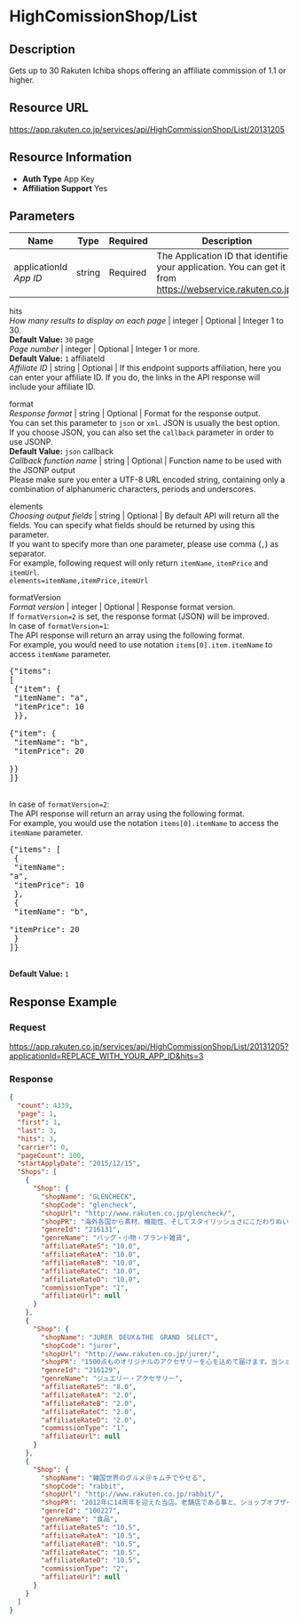 
# HighComissionShop/List

## Description

Gets up to 30 Rakuten Ichiba shops offering an affiliate commission of 1.1 or higher.
## Resource URL

https://app.rakuten.co.jp/services/api/HighCommissionShop/List/20131205
## Resource Information

* **Auth Type** App Key
* **Affiliation Support** Yes

## Parameters

Name | Type | Required | Description
 --- | --- | --- | --- 
applicationId<br>*App ID* | string | Required | The Application ID that identifies your application. You can get it from <a href="https://webservice.rakuten.co.jp/" target="_blank">https://webservice.rakuten.co.jp/</a>.

hits<br>*How many results to display on each page* | integer | Optional | Integer 1 to 30.
<br>**Default Value:** <code>30</code>
page<br>*Page number* | integer | Optional | Integer 1 or more.
<br>**Default Value:** <code>1</code>
affiliateId<br>*Affiliate ID* | string | Optional | If this endpoint supports affiliation, here you can enter your affiliate ID. If you do, the links in the API response will include your affiliate ID.

format<br>*Response format* | string | Optional | Format for the response output.<br>You can set this parameter to <code>json</code> or <code>xml</code>. JSON is usually the best option.<br>If you choose JSON, you can also set the <code>callback</code> parameter in order to use JSONP.
<br>**Default Value:** <code>json</code>
callback<br>*Callback function name* | string | Optional | Function name to be used with the JSONP output<br>Please make sure you enter a UTF-8 URL encoded string, containing only a combination of alphanumeric characters, periods and underscores.

elements<br>*Choosing output fields* | string | Optional | By default API will return all the fields. You can specify what fields should be returned by using this parameter.<br>If you want to specify more than one parameter, please use comma (<code>,</code>) as separator.<br>For example, following request will only return <code>itemName</code>, <code>itemPrice</code> and <code>itemUrl</code>.<br><code>elements=itemName,itemPrice,itemUrl</code>

formatVersion<br>*Format version* | integer | Optional | Response format version.<br>If <code>formatVersion=2</code> is set, the response format (JSON) will be improved.<br>In case of <code>formatVersion=1</code>:<br>The API response will return an array using the following format.<br>For example, you would need to use notation <code>items[0].item.itemName</code> to access <code>itemName</code> parameter.<br><pre class="prettyprint">{"items": [<br>    {"item": {<br>        "itemName": "a",<br>        "itemPrice": 10<br>    }},<br>    {"item": {<br>        "itemName": "b",<br>        "itemPrice": 20<br>    }}<br>]}</pre><br>In case of <code>formatVersion=2</code>:<br>The API response will return an array using the following format.<br>For example, you would use the notation <code>items[0].itemName</code> to access the <code>itemName</code> parameter.<br><pre class="prettyprint">{"items": [<br>    {<br>        "itemName": "a",<br>        "itemPrice": 10<br>    },<br>    {<br>        "itemName": "b",<br>        "itemPrice": 20<br>    }<br>]}</pre>
<br>**Default Value:** <code>1</code>
## Response Example

### Request

https://app.rakuten.co.jp/services/api/HighCommissionShop/List/20131205?applicationId=REPLACE_WITH_YOUR_APP_ID&hits=3
### Response

```json
{
  "count": 4339,
  "page": 1,
  "first": 1,
  "last": 3,
  "hits": 3,
  "carrier": 0,
  "pageCount": 100,
  "startApplyDate": "2015/12/15",
  "Shops": [
    {
      "Shop": {
        "shopName": "GLENCHECK",
        "shopCode": "glencheck",
        "shopUrl": "http://www.rakuten.co.jp/glencheck/",
        "shopPR": "海外各国から素材、機能性、そしてスタイリッシュさにこだわりぬいた逸品をご紹介。是非にお手にとって頂きたい商品ばかりです。革製品、アパレル、雑貨小物などなどラインナップも豊富。革小物へはお名入れ無料でギフトにも大好評です！！",
        "genreId": "216131",
        "genreName": "バッグ・小物・ブランド雑貨",
        "affiliateRateS": "10.0",
        "affiliateRateA": "10.0",
        "affiliateRateB": "10.0",
        "affiliateRateC": "10.0",
        "affiliateRateD": "10.0",
        "commissionType": "1",
        "affiliateUrl": null
      }
    },
    {
      "Shop": {
        "shopName": "JURER　DEUX＆THE　GRAND　SELECT",
        "shopCode": "jurer",
        "shopUrl": "http://www.rakuten.co.jp/jurer/",
        "shopPR": "1500点ものオリジナルのアクセサリーを心を込めて届けます。当ショップのアクセサリーならご購入後も万全のアフターフォローで安心のサービスです。",
        "genreId": "216129",
        "genreName": "ジュエリー・アクセサリー",
        "affiliateRateS": "8.0",
        "affiliateRateA": "2.0",
        "affiliateRateB": "2.0",
        "affiliateRateC": "2.0",
        "affiliateRateD": "2.0",
        "commissionType": "1",
        "affiliateUrl": null
      }
    },
    {
      "Shop": {
        "shopName": "韓国世界のグルメ＠キムチでやせる",
        "shopCode": "rabbit",
        "shopUrl": "http://www.rakuten.co.jp/rabbit/",
        "shopPR": "2012年に14周年を迎えた当店。老舗店である事と、ショップオブザイヤーのグランプリ受賞歴が、お客様に安心感を与え高い購入率を誇ります。楽天グルメ大賞2011を受賞した「韓国冷麺」を筆頭に、品揃えもバツグンです。どうぞご紹介よろしくお願いいたします。",
        "genreId": "100227",
        "genreName": "食品",
        "affiliateRateS": "10.5",
        "affiliateRateA": "10.5",
        "affiliateRateB": "10.5",
        "affiliateRateC": "10.5",
        "affiliateRateD": "10.5",
        "commissionType": "2",
        "affiliateUrl": null
      }
    }
  ]
}
```


